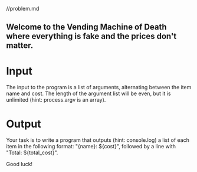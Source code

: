 //problem.md

## Welcome to the Vending Machine of Death where everything is fake and the prices don't matter. 

# Input
The input to the program is a list of arguments, alternating between the item name and cost. The length of the argument list will be even, but it is unlimited (hint: process.argv is an array).

# Output
Your task is to write a program that outputs (hint: console.log) a list of each item in the following format: "{name}: ${cost}", followed by a line with "Total: ${total_cost}". 

Good luck!